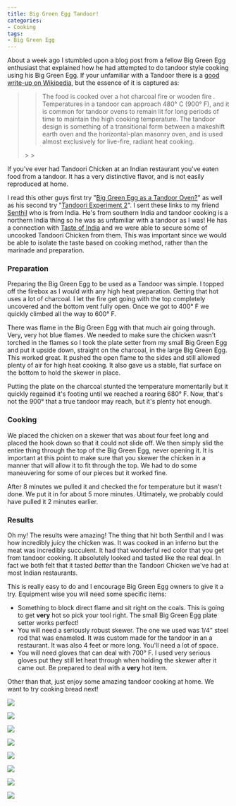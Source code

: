 ```yaml
---
title: Big Green Egg Tandoor!
categories:
- Cooking
tags:
- Big Green Egg
---
```


About a week ago I stumbled upon a blog post from a fellow Big Green Egg enthusiast that explained how he had attempted to do tandoor style cooking using his Big Green Egg. If your unfamiliar with a Tandoor there is a [good write-up on Wikipedia](http://en.wikipedia.org/wiki/Tandoor), but the essence of it is captured as:

<blockquote><blockquote>The food is cooked over a hot charcoal fire or wooden fire . Temperatures in a tandoor can approach 480° C (900° F), and it is common for tandoor ovens to remain lit for long periods of time to maintain the high cooking temperature. The tandoor design is something of a transitional form between a makeshift earth oven and the horizontal-plan masonry oven, and is used almost exclusively for live-fire, radiant heat cooking.</blockquote>
> 
> </blockquote>

If you've ever had Tandoori Chicken at an Indian restaurant you've eaten food from a tandoor. It has a very distinctive flavor, and is not easily reproduced at home.

<!-- more -->

I read this other guys first try "[Big Green Egg as a Tandoor Oven?](http://www.foodnotfiller.com/2008/07/25/big-green-egg-as-a-tandoor-oven/)" as well as his second try "[Tandoori Experiment 2](http://www.foodnotfiller.com/2008/08/11/tandoori-experiment-2/)". I sent these links to my friend [Senthil](http://blog.rajasekharan.com/) who is from India. He's from southern India and tandoor cooking is a northern India thing so he was as unfamiliar with a tandoor as I was! He has a connection with [Taste of India](http://www.tasteofindiaonline.com/) and we were able to secure some of uncooked Tandoori Chicken from them. This was important since we would be able to isolate the taste based on cooking method, rather than the marinade and preparation.

### Preparation

Preparing the Big Green Egg to be used as a Tandoor was simple. I topped off the firebox as I would with any high heat preparation. Getting that hot uses a lot of charcoal. I let the fire get going with the top completely uncovered and the bottom vent fully open. Once we got to 400° F we quickly climbed all the way to 600° F.

There was flame in the Big Green Egg with that much air going through. Very, very hot blue flames. We needed to make sure the chicken wasn't torched in the flames so I took the plate setter from my small Big Green Egg and put it upside down, straight on the charcoal, in the large Big Green Egg. This worked great. It pushed the open flame to the sides and still allowed plenty of air for high heat cooking. It also gave us a stable, flat surface on the bottom to hold the skewer in place.

Putting the plate on the charcoal stunted the temperature momentarily but it quickly regained it's footing until we reached a roaring 680° F. Now, that's not the 900° that a true tandoor may reach, but it's plenty hot enough.

### Cooking

We placed the chicken on a skewer that was about four feet long and placed the hook down so that it could not slide off. We then simply slid the entire thing through the top of the Big Green Egg, never opening it. It is important at this point to make sure that you skewer the chicken in a manner that will allow it to fit through the top. We had to do some maneuvering for some of our pieces but it worked fine.

After 8 minutes we pulled it and checked the for temperature but it wasn't done. We put it in for about 5 more minutes. Ultimately, we probably could have pulled it 2 minutes earlier.

### Results

Oh my! The results were amazing! The thing that hit both Senthil and I was how incredibly juicy the chicken was. It was cooked in an inferno but the meat was incredibly succulent. It had that wonderful red color that you get from tandoor cooking. It absolutely looked and tasted like the real deal. In fact we both felt that it tasted _better_ than the Tandoori Chicken we've had at most Indian restaurants.

This is really easy to do and I encourage Big Green Egg owners to give it a try. Equipment wise you will need some specific items:

  * Something to block direct flame and sit right on the coals. This is going to get **very** hot so pick your tool right. The small Big Green Egg plate setter works perfect!
  * You will need a seriously robust skewer. The one we used was 1/4" steel rod that was enameled. It was custom made for the tandoor in an a restaurant. It was also 4 feet or more long. You'll need a lot of space.
  * You will need gloves that can deal with 700° F. I used very serious gloves put they still let heat through when holding the skewer after it came out. Be prepared to deal with a **very** hot item.

Other than that, just enjoy some amazing tandoor cooking at home. We want to try cooking bread next!



  
   ![](/assets/posts/2009/20090517-182238.jpg)
  

  
   ![](/assets/posts/2009/20090517-182447.jpg)
  

  
   ![](/assets/posts/2009/20090517-182828.jpg)
  

  
   ![](/assets/posts/2009/20090517-182848.jpg)
  

  
   ![](/assets/posts/2009/20090517-182926.jpg)
  

  
   ![](/assets/posts/2009/20090517-183051.jpg)
  

  
   ![](/assets/posts/2009/20090517-184404.jpg)
  

  
   ![](/assets/posts/2009/20090517-184618.jpg)
  


